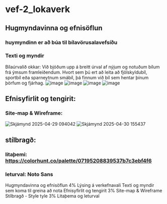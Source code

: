 # vef-2_lokaverk


## Hugmyndavinna og efnisöflun
### huymyndinn er að búa til bílavörusalavefsíðu
### Texti og myndir
Bílaúrvalið okkar: Við bjóðum upp á breitt úrval af nýjum og notuðum bílum frá ýmsum framleiðendum. Hvort sem þú ert að leita að fjölskyldubíl, sportbíl eða sparneytnum smábíl, þá finnum við bíl sem hentar þínum þörfum og fjárhag.
![image](https://github.com/user-attachments/assets/139dc80d-75f4-4362-b63b-c7ecffa9c297)
![image](https://github.com/user-attachments/assets/6f278fcd-2e27-463d-9f22-07d6f5c503b1)
![image](https://github.com/user-attachments/assets/032f8412-7117-4735-b2ce-70c5133c40b4)
![image](https://github.com/user-attachments/assets/46e2eb4d-0643-4861-a69a-b68745948793)



## Efnisyfirlit og tengirit:
### Site-map & Wireframe:
![Skjámynd 2025-04-29 094042](https://github.com/user-attachments/assets/0d826244-46cf-44c5-be84-71bc3ba5b44e)
![Skjámynd 2025-04-30 155437](https://github.com/user-attachments/assets/c9e94c4d-a91e-471b-9462-cfe2ed2e0f6f)


## stílbragð: 
### litaþemi: https://colorhunt.co/palette/07195208839537b7c3ebf4f6
### leturval: Noto Sans


Hugmyndavinna og efnisöflun 4%
Lýsing á verkefnavali
Texti og myndir sem koma til greina að nota
Efnisyfirlit og tengirit 3%
Site-map & Wireframe
Stílbragð - Style tyle 3%
Litaþema og leturval
